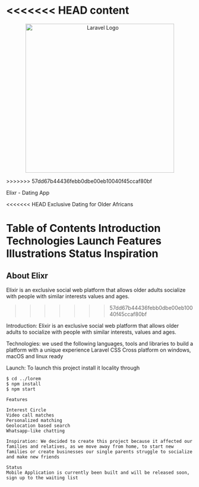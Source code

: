 <<<<<<< HEAD
content
=======
<p align="center"><a href="https://laravel.com" target="_blank"><img src="https://github.com/peruclarice/Elixr-webapp/blob/main/public/assets/images/logo/logo.png" width="400" alt="Laravel Logo"></a></p>
>>>>>>> 57dd67b44436febb0dbe00eb10040f45ccaf80bf

Elixr - Dating App

<<<<<<< HEAD
Exclusive Dating for Older Africans

Table of Contents
Introduction
Technologies
Launch
Features
Illustrations
Status
Inspiration
=======
## About Elixr

Elixir is an exclusive social web platform that allows older adults socialize with people with similar interests values and ages.
>>>>>>> 57dd67b44436febb0dbe00eb10040f45ccaf80bf

Introduction: Elixir is an exclusive social web platform that allows older adults to socialize with people with similar interests, values and ages.

Technologies: we used the following languages, tools and libraries to build a platform with a unique experience
Laravel
CSS
Cross platform on windows, macOS and linux ready

Launch: To launch this project install it locality through

```
$ cd ../lorem
$ npm install
$ npm start

Features

Interest Circle
Video call matches
Personalized matching
Geolocation based search
Whatsapp-like chatting

Inspiration: We decided to create this project because it affected our families and relatives, as we move away from home, to start new families or create businesses our single parents struggle to socialize and make new friends

Status
Mobile Application is currently been built and will be released soon, sign up to the waiting list
```
